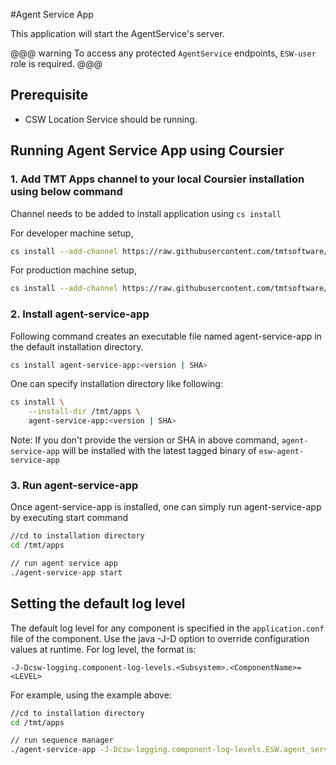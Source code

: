 #Agent Service App

This application will start the AgentService's server.

@@@ warning
To access any protected `AgentService` endpoints, `ESW-user` role is required.
@@@

## Prerequisite

 - CSW Location Service should be running.

## Running Agent Service App using Coursier

### 1. Add TMT Apps channel to your local Coursier installation using below command

Channel needs to be added to install application using `cs install`

For developer machine setup,

```bash
cs install --add-channel https://raw.githubusercontent.com/tmtsoftware/osw-apps/master/apps.json
```

For production machine setup,

```bash
cs install --add-channel https://raw.githubusercontent.com/tmtsoftware/osw-apps/master/apps.prod.json
```

### 2. Install agent-service-app

Following command creates an executable file named agent-service-app in the default installation directory.

```bash
cs install agent-service-app:<version | SHA>
```

One can specify installation directory like following:

```bash
cs install \
    --install-dir /tmt/apps \
    agent-service-app:<version | SHA>
```
Note: If you don't provide the version or SHA in above command, `agent-service-app` will be installed with the latest tagged binary of `esw-agent-service-app`

### 3. Run agent-service-app

Once agent-service-app is installed, one can simply run agent-service-app by executing start command

```bash
//cd to installation directory
cd /tmt/apps

// run agent service app
./agent-service-app start
```

## Setting the default log level

The default log level for any component is specified in the `application.conf` file of the component.
Use the java -J-D option to override configuration values at runtime.  For log level, the format is:

```
-J-Dcsw-logging.component-log-levels.<Subsystem>.<ComponentName>=<LEVEL>
```

For example, using the example above:

```bash
//cd to installation directory
cd /tmt/apps

// run sequence manager
./agent-service-app -J-Dcsw-logging.component-log-levels.ESW.agent_service=TRACE start
```
